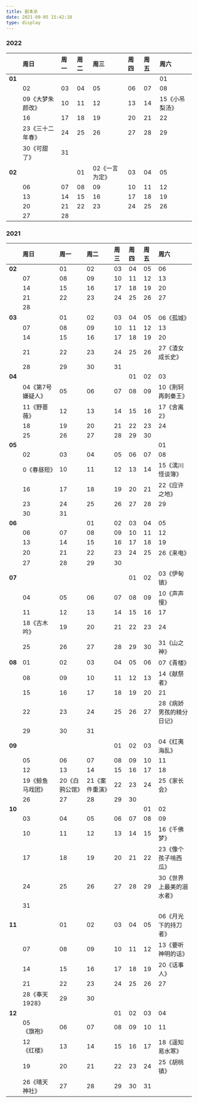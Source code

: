 ```yaml
---
title: 剧本杀
date: 2021-09-05 15:42:18
type: display
---
```


### 2022


<div style="font-size:80%;">

||周日|周一|周二|周三|周四|周五|周六|
|--|:--|:--|:--|:--|:--|:--|:--|
|**01**|||||||01|
||02|03|04|05|06|07|08|
||09<dogerblue>《大梦朱颜改》</dogerblue>|10|11|12|13|14|15<dogerblue>《小吊梨汤》</dogerblue>|
||16|17|18|19|20|21|22|
||23<dogerblue>《三十二年春》</dogerblue>|24|25|26|27|28|29|
||30《可甜了》|31||||||
|**02**|||01|02《一言为定》|03|04|05|
||06|07|08|09|10|11|12|
||13|14|15|16|17|18|19|
||20|21|22|23|24|25|26|
||27|28||||||


</div>


### 2021

<div style="font-size:80%;">

||周日|周一|周二|周三|周四|周五|周六|
|--|:--|:--|:--|:--|:--|:--|:--|
|**02**||01|02|03|04|05|06|
||07|08|09|10|11|12|13|
||14|15|16|17|18|19|20|
||21|22|23|24|25|26|27|
||28|
|**03**||01|02|03|04|05|06《孤城》|
||07|08|09|10|11|12|13|
||14|15|16|17|18|19|20|
||21|22|23|24|25|26|27《渣女成长史》|
||28|29|30|31|
|**04**|||||01|02|03|
||04《第7号嫌疑人》|05|06|07|08|09|10《荆轲再刺秦王》|
||11《野蔷薇》|12|13|14|15|16|17《舍离 2》|
||18|19|20|21|22|23|24|
||25|26|27|28|29|30|
|**05**|||||||01|
||02|03|04|05|06|07|08|
||0《春昼短》|10|11|12|13|14|15《漓川怪谈簿》|
||16|17|18|19|20|21|22《应许之地》|
||23|24|25|26|27|28|29|
||30|31||||||
|**06**|||01|02|03|04|05|
||06|07|08|09|10|11|12|
||13|14|15|16|17|18|19|
||20|21|22|23|24|25|26《来电》|
||27|28|29|30||||
|**07**|||||01|02|03《伊甸镇》|
||04|05|06|07|08|09|10《声声慢》|
||11|12|13|14|15|16|17|
||18《古木吟》|19|20|21|22|23|24|
||25|26|27|28|29|30|31《山之神》|
|**08**|01|02|03|04|05|06|07《青楼》|
||08|09|10|11|12|13|14《献祭者》|
||15|16|17|18|19|20|21|
||22|23|24|25|26|27|28《病娇男孩的精分日记》|
||29|30|31|||||
|**09**||||01|02|03|04《红夷海乱》|
||05|06|07|08|09|10|11|
||12|13|14|15|16|17|18|
||19《鲸鱼马戏团》|20《白鸦公馆》|21《案件重演》|22|23|24|25《家长会》|
||26|27|28|29|30|||
|**10**||||||01|02|
||03|04|05|06|07|08|09|
||10|11|12|13|14|15|16《千佛梦》|
||17|18|19|20|21|22|23《像个孩子啃西瓜》|
||24|25|26|27|28|29|30《世界上最美的溺水者》|
||31|||||||
|**11**||01|02|03|04|05|06《月光下的持刀者》|
||07|08|09|10|11|12|13《要听神明的话》|
||14|15|16|17|18|19|20《话事人》|
||21|22|23|24|25|26|27|
||28<dogerblue>《奉天 1928》</dogerblue>|29|30|||||
|**12**||||01|02|03|04|
||05<dogerblue>《旗袍》</dogerblue>|06|07|08|09|10|11|
||12<dogerblue>《红楼》</dogerblue>|13|14|15|16|17|18<dogerblue>《遥知易水寒》</dogerblue>|
||19|20|21|22|23|24|25<dogerblue>《胡桃镇》</dogerblue>|
||26<dogerblue>《晴天神社》</dogerblue>|27|28|29|30|31||

</div>
